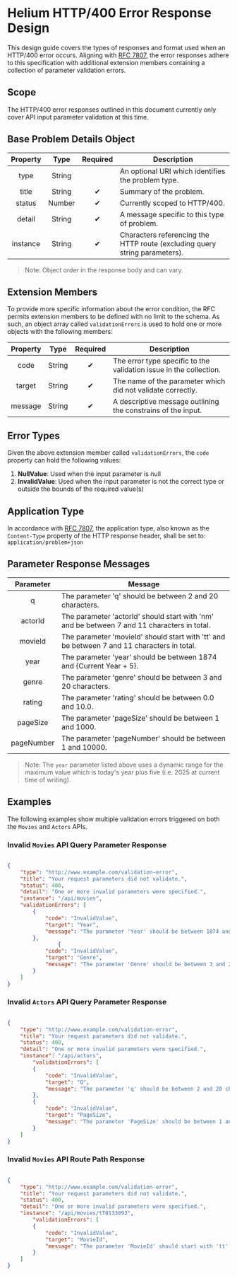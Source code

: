 # Helium HTTP/400 Error Response Design

This design guide covers the types of responses and format used when an HTTP/400 error occurs. Aligning with [RFC 7807](https://tools.ietf.org/html/rfc7807), the error responses adhere to this specification with additional extension members containing a collection of parameter validation errors.

## Scope

The HTTP/400 error responses outlined in this document currently only cover API input parameter validation at this time.

## Base Problem Details Object

|   Property    |   Type    |   Required    |   Description                                         |
|:-------------:|:---------:|:-------------:|-------------------------------------------------------|
|   type        |   String  |               | An optional URI which identifies the problem type.    |
|   title       |   String  |      ✔       | Summary of the problem.                               |
|   status      |   Number  |      ✔       | Currently scoped to HTTP/400.                         |
|   detail      |   String  |      ✔       | A message specific to this type of problem.           |
|   instance    |   String  |      ✔       | Characters referencing the HTTP route (excluding query string parameters). |

>Note: Object order in the response body and can vary.

## Extension Members

To provide more specific information about the error condition, the RFC permits extension members to be defined with no limit to the schema. As such, an object array called `validationErrors` is used to hold one or more objects with the following members:

|   Property    |   Type    |   Required    |   Description                                         |
|:-------------:|:---------:|:-------------:|-------------------------------------------------------|
|   code        |   String  |      ✔       | The error type specific to the validation issue in the collection.    |
|   target      |   String  |      ✔       | The name of the parameter which did not validate correctly.                               |
|   message     |   String  |      ✔       | A descriptive message outlining the constrains of the input.                         |

## Error Types

Given the above extension member called `validationErrors`, the `code` property can hold the following values:

1. **NullValue**: Used when the input parameter is null
2. **InvalidValue**: Used when the input parameter is not the correct type or outside the bounds of the required value(s)

## Application Type

In accordance with [RFC 7807](https://tools.ietf.org/html/rfc7807), the application type, also known as the `Content-Type` property of the HTTP response header, shall be set to: `application/problem+json`

## Parameter Response Messages

|   Parameter    |  Message  |
|     :--:       |    --     |
|   q            |   The parameter 'q' should be between 2 and 20 characters. |
|   actorId      |   The parameter 'actorId' should start with 'nm' and be between 7 and 11 characters in total. |
|   movieId      |   The parameter 'movieId' should start with 'tt' and be between 7 and 11 characters in total. |
|   year         |   The parameter 'year' should be between 1874 and {Current Year + 5}. |
|   genre        |   The parameter 'genre' should be between 3 and 20 characters. |
|   rating       |   The parameter 'rating' should be between 0.0 and 10.0. |
|   pageSize     |   The parameter 'pageSize' should be between 1 and 1000. |
|   pageNumber   |   The parameter 'pageNumber' should be between 1 and 10000. |

>Note: The `year` parameter listed above uses a dynamic range for the maximum value which is today's year plus five (i.e. 2025 at current time of writing).

## Examples

The following examples show multiple validation errors triggered on both the `Movies` and `Actors` APIs.

### Invalid `Movies` API Query Parameter Response

```json

{
    "type": "http://www.example.com/validation-error",
    "title": "Your request parameters did not validate.",
    "status": 400,
    "detail": "One or more invalid parameters were specified.",
    "instance": "/api/movies",
    "validationErrors": [
        {
            "code": "InvalidValue",
            "target": "Year",
            "message": "The parameter 'Year' should be between 1874 and 2025."
        },
                {
            "code": "InvalidValue",
            "target": "Genre",
            "message": "The parameter 'Genre' should be between 3 and 20 characters."
        }
    ]
}

```

### Invalid `Actors` API Query Parameter Response

```json

{
    "type": "http://www.example.com/validation-error",
    "title": "Your request parameters did not validate.",
    "status": 400,
    "detail": "One or more invalid parameters were specified.",
    "instance": "/api/actors",
        "validationErrors": [
        {
            "code": "InvalidValue",
            "target": "Q",
            "message": "The parameter 'q' should be between 2 and 20 characters."
        },
        {
            "code": "InvalidValue",
            "target": "PageSize",
            "message": "The parameter 'PageSize' should be between 1 and 1000."
        }
    ]
}

```

### Invalid `Movies` API Route Path Response

```json

{
    "type": "http://www.example.com/validation-error",
    "title": "Your request parameters did not validate.",
    "status": 400,
    "detail": "One or more invalid parameters were specified.",
    "instance": "/api/movies/tT0133093",
        "validationErrors": [
        {
            "code": "InvalidValue",
            "target": "MovieId",
            "message": "The parameter 'MovieId' should start with 'tt' and be between 7 and 11 characters in total"
        }
    ]
}

```
